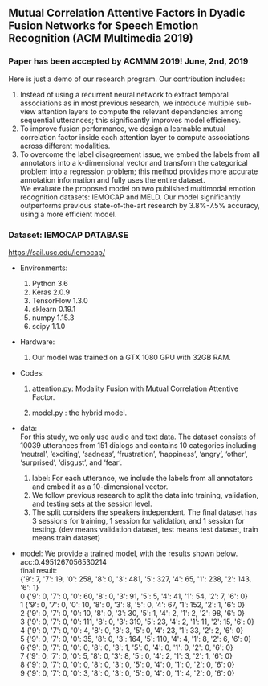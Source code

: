 ## Mutual Correlation Attentive Factors in Dyadic Fusion Networks for Speech Emotion Recognition (ACM Multimedia 2019)
### Paper has been accepted by ACMMM 2019! June, 2nd, 2019 
Here is just a demo of our research program. Our contribution includes:
1. Instead of using a recurrent neural network to extract temporal associations as in most previous research, we introduce multiple sub-view attention layers to compute the relevant dependencies among sequential utterances; this significantly improves model efficiency.   
2. To improve fusion performance, we design a learnable mutual correlation factor inside each attention layer to compute associations across different modalities.   
3. To overcome the label disagreement issue, we embed the labels from all annotators into a k-dimensional vector and transform the categorical problem into a regression problem; this method provides more accurate annotation information and fully uses the entire dataset.  
   We evaluate the proposed model on two published multimodal emotion recognition datasets: IEMOCAP and MELD. Our model significantly outperforms previous state-of-the-art research by 3.8%-7.5% accuracy, using a more efficient model.  
### Dataset: IEMOCAP DATABASE
https://sail.usc.edu/iemocap/

* Environments:
  1. Python 3.6
  2. Keras 2.0.9
  3. TensorFlow 1.3.0
  4. sklearn 0.19.1
  5. numpy 1.15.3
  6. scipy 1.1.0
* Hardware:
  1. Our model was trained on a GTX 1080 GPU with 32GB RAM.
  
* Codes: 

  1. attention.py: Modality Fusion with Mutual Correlation Attentive Factor.

  2. model.py : the hybrid model.

* data:  
For this study, we only use audio and text data. The dataset consists of 10039 utterances from 151 dialogs and contains 10 categories including ‘neutral’, ‘exciting’, ‘sadness’, ‘frustration’, ‘happiness’, ‘angry’, ‘other’, ‘surprised’, ‘disgust’, and ‘fear’. 
  1. label:  For each utterance, we include the labels from all annotators and embed it as a 10-dimensional vector. 
  2. We follow previous research to split the data into training, validation, and testing sets at the session level. 
  3. The split considers the speakers independent. The final dataset has 3 sessions for training, 1 session for validation, and 1 session for testing.
     (dev means validation dataset, test means test dataset, train means train dataset)
     
* model:
We provide a trained model, with the results shown below.  
acc:0.4951267056530214  
final result:   
{'9': 7, '7': 19, '0': 258, '8': 0, '3': 481, '5': 327, '4': 65, '1': 238, '2': 143, '6': 1}  
0 {'9': 0, '7': 0, '0': 60, '8': 0, '3': 91, '5': 5, '4': 41, '1': 54, '2': 7, '6': 0}  
1 {'9': 0, '7': 0, '0': 10, '8': 0, '3': 8, '5': 0, '4': 67, '1': 152, '2': 1, '6': 0}  
2 {'9': 0, '7': 0, '0': 10, '8': 0, '3': 30, '5': 1, '4': 2, '1': 2, '2': 98, '6': 0}  
3 {'9': 0, '7': 0, '0': 111, '8': 0, '3': 319, '5': 23, '4': 2, '1': 11, '2': 15, '6': 0}  
4 {'9': 0, '7': 0, '0': 4, '8': 0, '3': 3, '5': 0, '4': 23, '1': 33, '2': 2, '6': 0}  
5 {'9': 0, '7': 0, '0': 35, '8': 0, '3': 164, '5': 110, '4': 4, '1': 8, '2': 6, '6': 0}  
6 {'9': 0, '7': 0, '0': 0, '8': 0, '3': 1, '5': 0, '4': 0, '1': 0, '2': 0, '6': 0}  
7 {'9': 0, '7': 0, '0': 5, '8': 0, '3': 8, '5': 0, '4': 2, '1': 3, '2': 1, '6': 0}  
8 {'9': 0, '7': 0, '0': 0, '8': 0, '3': 0, '5': 0, '4': 0, '1': 0, '2': 0, '6': 0}  
9 {'9': 0, '7': 0, '0': 3, '8': 0, '3': 0, '5': 0, '4': 0, '1': 4, '2': 0, '6': 0}  
